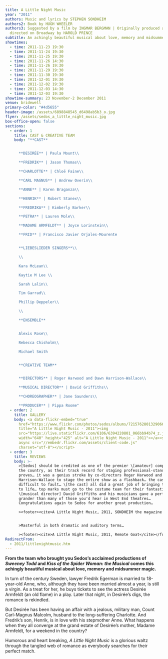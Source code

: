 ```yaml
---
title: A Little Night Music
year: "2011"
authors: Music and lyrics by STEPHEN SONDHEIM
authors2: Book by HUGH WHEELER
authors3: Suggested by a film by INGMAR BERGMAN | Originally produced and
  directed on Broadway by HAROLD PRINCE
subtitle: An achingly beautiful musical about love, memory and midsummer magic
showtimes:
  - time: 2011-11-23 19:30
  - time: 2011-11-24 19:30
  - time: 2011-11-25 19:30
  - time: 2011-11-26 14:30
  - time: 2011-11-26 19:30
  - time: 2011-11-29 19:30
  - time: 2011-11-30 19:30
  - time: 2011-12-01 19:30
  - time: 2011-12-02 19:30
  - time: 2011-12-03 14:30
  - time: 2011-12-03 19:30
showtime-summary: 23 November-2 December 2011
venue: bridewell
primary-color: "#4d5655"
header-image: /assets/6898848545_d6498ab5b3_o.jpg
flyer: /assets/sedos_a_little_night_music.jpg
box-office-open: false
sections:
  - order: 1
    title: CAST & CREATIVE TEAM
    body: "**CAST**


      **DESIRÉE** | Paula Mount\\

      **FREDRIK** | Jason Thomas\\

      **CHARLOTTE** | Chloë Faine\\

      **CARL MAGNUS** | Andrew Overin\\

      **ANNE** | Karen Braganza\\

      **HENRIK** | Robert Stanex\\

      **FREDRIKA** | Kimberly Barker\\

      **PETRA** | Lauren Mole\\

      **MADAME ARMFELDT** | Joyce Lorinstein\\

      **FRID** | Francisco Javier Orjales-Mourente


      **LIEBESLIEDER SINGERS**\\

      \\

      Kara McLean\\

      Kaytie M Lee \\

      Sarah Lalin\\

      Tim Garrad\\

      Phillip Deppeler\\

      \\

      **ENSEMBLE**


      Alexis Rose\\

      Rebecca Chisholm\\

      Michael Smith


      **CREATIVE TEAM**


      **DIRECTORS** | Roger Harwood and Dawn Harrison-Wallace\\

      **MUSICAL DIRECTOR** | David Griffiths\\

      **CHOREOGRAPHER** | Jane Saunders\\

      **PRODUCER** | Pippa Roome"
  - order: 2
    title: GALLERY
    body: <a data-flickr-embed="true"
      href="https://www.flickr.com/photos/sedos/albums/72157628013290664"
      title="A Little Night Music - 2011"><img
      src="https://live.staticflickr.com/6106/6394220801_066bb94b74_z.jpg"
      width="640" height="425" alt="A Little Night Music - 2011"></a><script
      async src="//embedr.flickr.com/assets/client-code.js"
      charset="utf-8"></script>
  - order: 3
    title: REVIEWS
    body: >-
      >[Sedos] should be credited as one of the premier \[amateur] companies in
      the country, as their track record for staging professional-standard shows
      proves… it was a genius stroke by co-directors Roger Harwood and Dawn
      Harrison-Wallace to stage the entire show as a flashback… the casting was
      difficult to fault… \[the cast] all did a great job of bringing the show
      to life… top marks must go to the costume team for their fantastic work…
      \[musical director] David Griffiths and his musicians gave a performance
      grander than many of those you'd hear in West End theatres…
      Congratulations again to Sedos for another great production…

      ><footer><cite>A Little Night Music, 2011, SONDHEIM the magazine - official publication of the Sondheim Society</cite></footer>


      >Masterful in both dramatic and auditory terms…

      ><footer><cite>A Little Night Music, 2011, Remote Goat</cite></footer>
RedirectFrom:
  - 2011/littlenightmusic.htm
---
```

**From the team who brought you Sedos’s acclaimed productions of *Sweeney Todd* and *Kiss of the Spider Woman: the Musical* comes this achingly beautiful musical about love, memory and midsummer magic.**

In turn of the century Sweden, lawyer Fredrik Egerman is married to 18-year-old Anne, who, although they have been married almost a year, is still a virgin. As a treat for her, he buys tickets to see the actress Desirée Armfeldt (an old flame) in a play. Later that night, in Desirée’s digs, the romance is rekindled.

But Desirée has been having an affair with a jealous, military man, Count Carl-Magnus Malcolm, husband to the long-suffering Charlotte. And Fredrik’s son, Henrik, is in love with his stepmother Anne. What happens when they all converge at the grand estate of Desirée’s mother, Madame Armfeldt, for a weekend in the country?

Humorous and heart breaking, *A Little Night Music* is a glorious waltz through the tangled web of romance as everybody searches for their perfect match.
